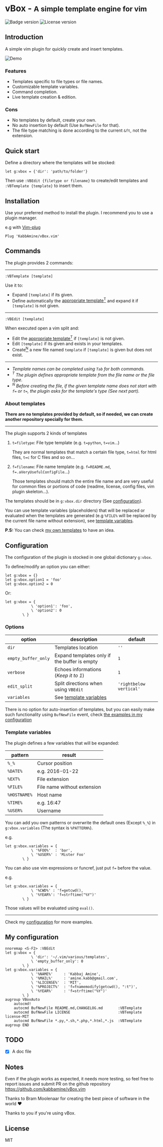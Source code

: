 # vBox - <small>A simple template engine for vim</small>

![Badge version](https://img.shields.io/badge/version-0.1.0-blue.svg?style=flat-square "Badge for version")
![License version](https://img.shields.io/badge/license-MIT-blue.svg?style=flat-square "Badge for license")

Introduction
------------

A simple vim plugin for quickly create and insert templates.

![Demo](.img/demo.gif "Use case demo")

### Features

- Templates specific to file types or file names.
- Customizable template variables.
- Command completion.
- Live template creation & edition.

### Cons

- No templates by default, create your own.
- No auto insertion by default (Use `BufNewFile` for that).
- The file type matching is done according to the current `&ft`, not the extension.

Quick start
-----------

Define a directory where the templates will be stocked:

```
let g:vbox = {'dir': 'path/to/folder'}
```

Then use `:VBEdit {filetype or filename}` to create/edit templates and `:VBTemplate {template}` to insert them.

Installation
-----------

Use your preferred method to install the plugin. I recommend you to use a plugin manager.

e.g with [Vim-plug](https://github.com/junegunn/vim-plug)

```
Plug 'KabbAmine/vBox.vim'
```

Commands
--------

The plugin provides 2 commands:

-----------------

```
:VBTemplate [template]
```

Use it to:

- Expand `[template]` if its given.
- Define automatically the [appropriate template<sup>T</sup>](#star) and expand it if `[template]` is not given.

-----------------

```
:VBEdit [template]
```

When executed open a vim split and:

- Edit the [appropriate template<sup>T</sup>]("#star") if `[template]` is not given.
- Edit `[template]` if its given and exists in your templates.
- Create[<sup>N</sup>](#new) a new file named `template` if `[template]` is given but does not exist.

-----------------

- *Template names can be completed using `Tab` for both commands.*
- *<a id="star"><sup>T</sup></a> The plugin defines appropriate template from the file name or the file type.*
- *<a id="new"><sup>N</sup></a> Before creating the file, if the given template name does not start with `f=` or `t=`, the plugin asks for the template's type (See next part).*

### About templates

**There are no templates provided by default, so if needed, we can create another repository specially for them.**

----------------
The plugin supports 2 kinds of templates

1. `t=filetype`: File type template (e.g. `t=python`, `t=vim`...)

	They are normal templates that match a certain file type, `t=html` for html files, `t=c` for C files and so on...

2. `f=filename`: File name template (e.g. `f=README.md`, `f=.aVeryUsefulConfigFile`...)

	Those templates should match the entire file name and are very useful for common files or portions of code (readme, license, config files, vim plugin skeleton...).

The templates should be in `g:vbox.dir` directory (See [configuration](#configuration)).

You can use template variables (placeholders) that will be replaced or evaluated when the templates are generated (e.g `%FILE%` will be replaced by the current file name without extension), see [template variables](#variables).

**P.S:** You can check [my own templates](https://github.com/KabbAmine/myVimFiles/tree/master/various/templates) to have an idea.


Configuration <a id="configuration"></a>
-------------

The configuration of the plugin is stocked in one global dictionary `g:vbox`.

To define/modify an option you can either:

```
let g:vbox = {}
let g:vbox.option1 = 'foo'
let g:vbox.option2 = 0
```

Or:

```
let g:vbox = {
			\ 'option1': 'foo',
			\ 'option2': 0
		\ }
```

### Options

| option                    | description                                         | default                 |
| ------------------------- | --------------------------------------------------- | -------------------     |
| `dir`                     | Templates location                                  | `''`                    |
| `empty_buffer_only`       | Expand templates only if the buffer is empty        | `1`                     |
| `verbose`                 | Echoes informations (*Keep it to 1*)                | `1`                     |
| `edit_split`              | Split directions when using `VBEdit`                | `'rightbelow vertical'` |
| `variables`               | See [template variables](#variables)                |

There is no option for auto-insertion of templates, but you can easily make such functionality using `BufNewFile` event, check [the examples in my configuration](#myconfiguration)

### Template variables <a id="variables"></a>

The plugin defines a few variables that will be expanded:

| pattern                   | result                      |
| ------------------------- | -------------------------   |
| `%_%`                     | Cursor position             |
| `%DATE%`                  | e.g. 2016-01-22             |
| `%EXT%`                   | File extension              |
| `%FILE%`                  | File name without extension |
| `%HOSTNAME%`              | Host name                   |
| `%TIME%`                  | e.g. 16:47                  |
| `%USER%`                  | Username                    |

You can add you own patterns or overwrite the default ones (Except `%_%`) in `g:vbox.variables` (The syntax is `%PATTERN%`).

e.g.

```
let g:vbox.variables = {
			\ '%FOO%'  : 'bar',
			\ '%USER%' : 'Mister Foo'
		\ }
```

You can also use vim expressions or funcref, just put `f=` before the value.

e.g.

```
let g:vbox.variables = {
			\ '%CWD%' : 'f=getcwd(),
			\ '%YEAR%': 'f=strftime("%Y")'
		\ }
```

Those values will be evaluated using `eval()`.

---------------------------

Check my [configuration](#configuration) for more examples.

## My configuration <a id="myconfiguration"></a>

```vim
nnoremap <S-F2> :VBEdit 
let g:vbox = {
			\ 'dir': '~/.vim/various/templates',
			\ 'empty_buffer_only': 0
		\ }
let g:vbox.variables = {
			\ '%NAME%'     : 'Kabbaj Amine',
			\ '%MAIL%'     : 'amine.kabb@gmail.com',
			\ '%LICENSE%'  : 'MIT',
			\ '%PROJECT%'  : 'f=fnamemodify(getcwd(), ":t")',
			\ '%YEAR%'     : 'f=strftime("%Y")'
		\ }
augroup VBoxAuto
	autocmd!
	autocmd BufNewFile README.md,CHANGELOG.md       :VBTemplate
	autocmd BufNewFile LICENSE                      :VBTemplate license-MIT
	autocmd BufNewFile *.py,*.sh,*.php,*.html,*.js  :VBTemplate
augroup END
```

## TODO

- [x] A doc file

## Notes

Even if the plugin works as expected, it needs more testing, so feel free to report issues and submit PR on the github repository https://github.com/kabbamine/vBox.vim

Thanks to Bram Moolenaar for creating the best piece of software in the world :heart:

Thanks to you if you're using vBox.

## License

MIT
